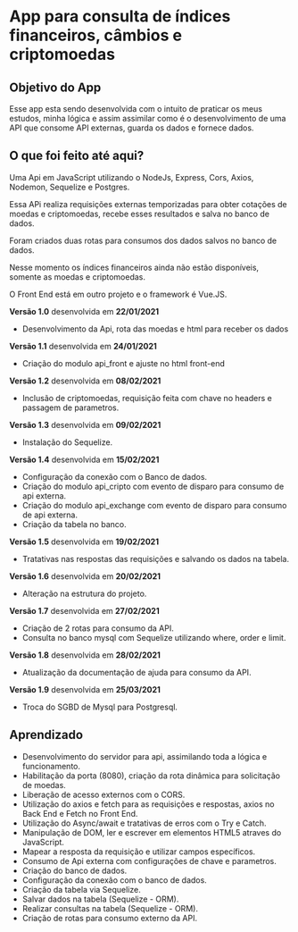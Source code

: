 # App para consulta de índices financeiros, câmbios e criptomoedas

## Objetivo do App

Esse app esta sendo desenvolvida com o intuito de praticar os meus estudos, minha lógica e assim assimilar como é o desenvolvimento de uma API que consome API externas, guarda os dados e fornece dados.

## O que foi feito até aqui?

Uma Api em JavaScript utilizando o NodeJs, Express, Cors, Axios, Nodemon, Sequelize e Postgres.

Essa APi realiza requisições externas temporizadas para obter cotações de moedas e criptomoedas, recebe esses resultados e salva no banco de dados.

Foram criados duas rotas para consumos dos dados salvos no banco de dados.

Nesse momento os índices financeiros ainda não estão disponíveis, somente as moedas e criptomoedas.

O Front End está em outro projeto e o framework é Vue.JS.

**Versão 1.0** desenvolvida em **22/01/2021**

- Desenvolvimento da Api, rota das moedas e html para receber os dados

**Versão 1.1** desenvolvida em **24/01/2021**

- Criação do modulo api_front e ajuste no html front-end

**Versão 1.2** desenvolvida em **08/02/2021**

- Inclusão de criptomoedas, requisição feita com chave no headers e passagem de parametros.

**Versão 1.3** desenvolvida em **09/02/2021**

- Instalação do Sequelize.

**Versão 1.4** desenvolvida em **15/02/2021**

- Configuração da conexão com o Banco de dados.
- Criação do modulo api_cripto com evento de disparo para consumo de api externa.
- Criação do modulo api_exchange com evento de disparo para consumo de api externa.
- Criação da tabela no banco.

**Versão 1.5** desenvolvida em **19/02/2021**

- Tratativas nas respostas das requisições e salvando os dados na tabela.

**Versão 1.6** desenvolvida em **20/02/2021**

- Alteração na estrutura do projeto.

**Versão 1.7** desenvolvida em **27/02/2021**

- Criação de 2 rotas para consumo da API.
- Consulta no banco mysql com Sequelize utilizando where, order e limit.

**Versão 1.8** desenvolvida em **28/02/2021**

- Atualização da documentação de ajuda para consumo da API.

**Versão 1.9** desenvolvida em **25/03/2021**

- Troca do SGBD de Mysql para Postgresql.

## Aprendizado

- Desenvolvimento do servidor para api, assimilando toda a lógica e funcionamento.
- Habilitação da porta (8080), criação da rota dinâmica para solicitação de moedas.
- Liberação de acesso externos com o CORS.
- Utilização do axios e fetch para as requisições e respostas, axios no Back End e Fetch no Front End.
- Utilização do Async/await e tratativas de erros com o Try e Catch.
- Manipulação de DOM, ler e escrever em elementos HTML5 atraves do JavaScript.
- Mapear a resposta da requisição e utilizar campos específicos.
- Consumo de Api externa com configurações de chave e parametros.
- Criação do banco de dados.
- Configuração da conexão com o banco de dados.
- Criação da tabela via Sequelize.
- Salvar dados na tabela (Sequelize - ORM).
- Realizar consultas na tabela (Sequelize - ORM).
- Criação de rotas para consumo externo da API.
